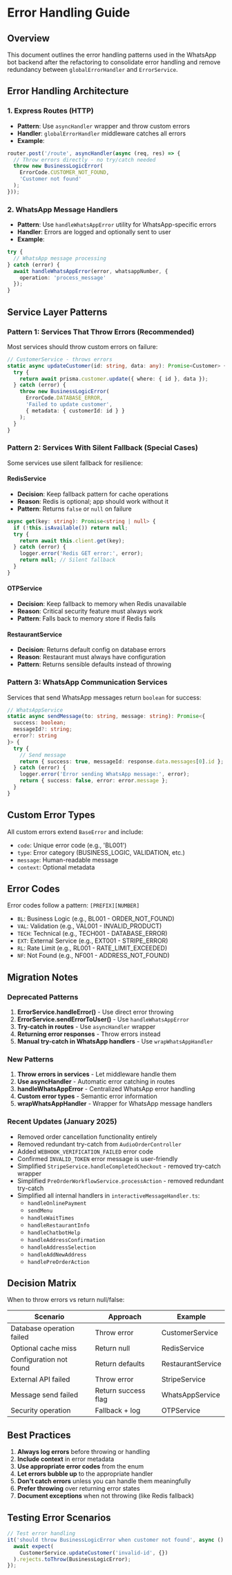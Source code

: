 # Error Handling Guide

## Overview

This document outlines the error handling patterns used in the WhatsApp bot backend after the refactoring to consolidate error handling and remove redundancy between `globalErrorHandler` and `ErrorService`.

## Error Handling Architecture

### 1. Express Routes (HTTP)
- **Pattern**: Use `asyncHandler` wrapper and throw custom errors
- **Handler**: `globalErrorHandler` middleware catches all errors
- **Example**:
```typescript
router.post('/route', asyncHandler(async (req, res) => {
  // Throw errors directly - no try/catch needed
  throw new BusinessLogicError(
    ErrorCode.CUSTOMER_NOT_FOUND,
    'Customer not found'
  );
}));
```

### 2. WhatsApp Message Handlers
- **Pattern**: Use `handleWhatsAppError` utility for WhatsApp-specific errors
- **Handler**: Errors are logged and optionally sent to user
- **Example**:
```typescript
try {
  // WhatsApp message processing
} catch (error) {
  await handleWhatsAppError(error, whatsappNumber, {
    operation: 'process_message'
  });
}
```

## Service Layer Patterns

### Pattern 1: Services That Throw Errors (Recommended)
Most services should throw custom errors on failure:

```typescript
// CustomerService - throws errors
static async updateCustomer(id: string, data: any): Promise<Customer> {
  try {
    return await prisma.customer.update({ where: { id }, data });
  } catch (error) {
    throw new BusinessLogicError(
      ErrorCode.DATABASE_ERROR,
      'Failed to update customer',
      { metadata: { customerId: id } }
    );
  }
}
```

### Pattern 2: Services With Silent Fallback (Special Cases)
Some services use silent fallback for resilience:

#### RedisService
- **Decision**: Keep fallback pattern for cache operations
- **Reason**: Redis is optional; app should work without it
- **Pattern**: Returns `false` or `null` on failure
```typescript
async get(key: string): Promise<string | null> {
  if (!this.isAvailable()) return null;
  try {
    return await this.client.get(key);
  } catch (error) {
    logger.error('Redis GET error:', error);
    return null; // Silent fallback
  }
}
```

#### OTPService
- **Decision**: Keep fallback to memory when Redis unavailable
- **Reason**: Critical security feature must always work
- **Pattern**: Falls back to memory store if Redis fails

#### RestaurantService
- **Decision**: Returns default config on database errors
- **Reason**: Restaurant must always have configuration
- **Pattern**: Returns sensible defaults instead of throwing

### Pattern 3: WhatsApp Communication Services
Services that send WhatsApp messages return `boolean` for success:

```typescript
// WhatsAppService
static async sendMessage(to: string, message: string): Promise<{ 
  success: boolean; 
  messageId?: string; 
  error?: string 
}> {
  try {
    // Send message
    return { success: true, messageId: response.data.messages[0].id };
  } catch (error) {
    logger.error('Error sending WhatsApp message:', error);
    return { success: false, error: error.message };
  }
}
```

## Custom Error Types

All custom errors extend `BaseError` and include:
- `code`: Unique error code (e.g., 'BL001')
- `type`: Error category (BUSINESS_LOGIC, VALIDATION, etc.)
- `message`: Human-readable message
- `context`: Optional metadata

## Error Codes

Error codes follow a pattern: `[PREFIX][NUMBER]`
- `BL`: Business Logic (e.g., BL001 - ORDER_NOT_FOUND)
- `VAL`: Validation (e.g., VAL001 - INVALID_PRODUCT)
- `TECH`: Technical (e.g., TECH001 - DATABASE_ERROR)
- `EXT`: External Service (e.g., EXT001 - STRIPE_ERROR)
- `RL`: Rate Limit (e.g., RL001 - RATE_LIMIT_EXCEEDED)
- `NF`: Not Found (e.g., NF001 - ADDRESS_NOT_FOUND)

## Migration Notes

### Deprecated Patterns
1. **ErrorService.handleError()** - Use direct error throwing
2. **ErrorService.sendErrorToUser()** - Use `handleWhatsAppError`
3. **Try-catch in routes** - Use `asyncHandler` wrapper
4. **Returning error responses** - Throw errors instead
5. **Manual try-catch in WhatsApp handlers** - Use `wrapWhatsAppHandler`

### New Patterns
1. **Throw errors in services** - Let middleware handle them
2. **Use asyncHandler** - Automatic error catching in routes
3. **handleWhatsAppError** - Centralized WhatsApp error handling
4. **Custom error types** - Semantic error information
5. **wrapWhatsAppHandler** - Wrapper for WhatsApp message handlers

### Recent Updates (January 2025)
- Removed order cancellation functionality entirely
- Removed redundant try-catch from `AudioOrderController`
- Added `WEBHOOK_VERIFICATION_FAILED` error code
- Confirmed `INVALID_TOKEN` error message is user-friendly
- Simplified `StripeService.handleCompletedCheckout` - removed try-catch wrapper
- Simplified `PreOrderWorkflowService.processAction` - removed redundant try-catch
- Simplified all internal handlers in `interactiveMessageHandler.ts`:
  - `handleOnlinePayment`
  - `sendMenu`
  - `handleWaitTimes`
  - `handleRestaurantInfo`
  - `handleChatbotHelp`
  - `handleAddressConfirmation`
  - `handleAddressSelection`
  - `handleAddNewAddress`
  - `handlePreOrderAction`

## Decision Matrix

When to throw errors vs return null/false:

| Scenario | Approach | Example |
|----------|----------|---------|
| Database operation failed | Throw error | CustomerService |
| Optional cache miss | Return null | RedisService |
| Configuration not found | Return defaults | RestaurantService |
| External API failed | Throw error | StripeService |
| Message send failed | Return success flag | WhatsAppService |
| Security operation | Fallback + log | OTPService |

## Best Practices

1. **Always log errors** before throwing or handling
2. **Include context** in error metadata
3. **Use appropriate error codes** from the enum
4. **Let errors bubble up** to the appropriate handler
5. **Don't catch errors** unless you can handle them meaningfully
6. **Prefer throwing** over returning error states
7. **Document exceptions** when not throwing (like Redis fallback)

## Testing Error Scenarios

```typescript
// Test error handling
it('should throw BusinessLogicError when customer not found', async () => {
  await expect(
    CustomerService.updateCustomer('invalid-id', {})
  ).rejects.toThrow(BusinessLogicError);
});
```